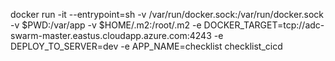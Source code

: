

docker run -it --entrypoint=sh -v /var/run/docker.sock:/var/run/docker.sock -v $PWD:/var/app -v $HOME/.m2:/root/.m2 -e DOCKER_TARGET=tcp://adc-swarm-master.eastus.cloudapp.azure.com:4243 -e DEPLOY_TO_SERVER=dev -e APP_NAME=checklist checklist_cicd 
